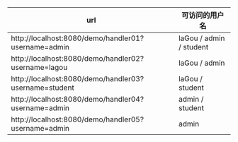 | url                                                   | 可访问的用户名          |
| ----------------------------------------------------- | ----------------------- |
| http://localhost:8080/demo/handler01?username=admin   | laGou / admin / student |
| http://localhost:8080/demo/handler02?username=lagou   | laGou / admin           |
| http://localhost:8080/demo/handler03?username=student | laGou / student         |
| http://localhost:8080/demo/handler04?username=admin   | admin / student         |
| http://localhost:8080/demo/handler05?username=admin   | admin                   |

